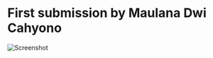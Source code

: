 # First submission by Maulana Dwi Cahyono



![Screenshot](https://user-images.githubusercontent.com/108076719/201566358-37cad8a3-a4da-4485-bc9b-0e65dc183652.png)
